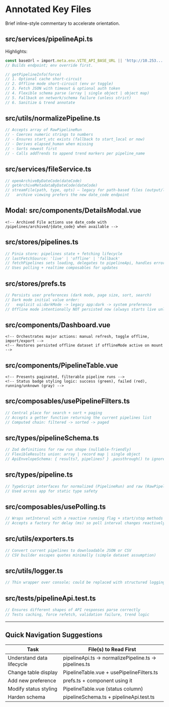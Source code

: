 # Annotated Key Files
Brief inline-style commentary to accelerate orientation.

## src/services/pipelineApi.ts
Highlights:
```ts
const baseUrl = import.meta.env.VITE_API_BASE_URL || 'http://10.253...';
// Builds endpoint; env override first.

// getPipelineInfo(force)
// 1. Optional cache short-circuit
// 2. Offline mode short-circuit (env or toggle)
// 3. Fetch JSON with timeout & optional auth token
// 4. Flexible schema parse (array | single object | object map)
// 5. Fallback on network/schema failure (unless strict)
// 6. Sanitize & trend annotate
```

## src/utils/normalizePipeline.ts
```ts
// Accepts array of RawPipelineRun
// - Coerces numeric strings to numbers
// - Ensures start_utc exists (fallback to start_local or now)
// - Derives elapsed_human when missing
// - Sorts newest first
// - Calls addTrends to append trend markers per pipeline_name
```

## src/services/fileService.ts
```ts
// openArchiveByDateCode(dateCode)
// getArchiveMetadataByDateCode(dateCode)
// streamFile(path, type, opts) – legacy for path-based files (output/log),
//   archive viewing prefers the new date_code endpoint
```

## Modal: src/components/DetailsModal.vue
```vue
<!-- Archived File actions use date_code with /pipelines/archived/{date_code} when available -->
```

## src/stores/pipelines.ts
```ts
// Pinia store: pipelines state + fetching lifecycle
// lastFetchSource: 'live' | 'offline' | 'fallback'
// fetchPipelines sets loading, delegates to pipelineApi, handles errors
// Uses polling + realtime composables for updates
```

## src/stores/prefs.ts
```ts
// Persists user preferences (dark mode, page size, sort, search)
// Dark mode initial value order:
//   explicit ui:darkMode -> legacy app:dark -> system preference
// Offline mode intentionally NOT persisted now (always starts live unless env forces)
```

## src/components/Dashboard.vue
```vue
<!-- Orchestrates major actions: manual refresh, toggle offline, import/export -->
<!-- Restores persisted offline dataset if offlineMode active on mount -->
```

## src/components/PipelineTable.vue
```vue
<!-- Presents paginated, filterable pipeline runs -->
<!-- Status badge styling logic: success (green), failed (red), running/unknown (gray) -->
```

## src/composables/usePipelineFilters.ts
```ts
// Central place for search + sort + paging
// Accepts a getter function returning the current pipelines list
// Computed chain: filtered -> sorted -> paged
```

## src/types/pipelineSchema.ts
```ts
// Zod definitions for raw run shape (nullable-friendly)
// FlexibleResults union: array | record map | single object
// ApiEnvelopeSchema: { results?, pipelines? } .passthrough() to ignore extras
```

## src/types/pipeline.ts
```ts
// TypeScript interfaces for normalized (PipelineRun) and raw (RawPipelineRun)
// Used across app for static type safety
```

## src/composables/usePolling.ts
```ts
// Wraps setInterval with a reactive running flag + start/stop methods
// Accepts a factory for delay (ms) so poll interval changes reactively
```

## src/utils/exporters.ts
```ts
// Convert current pipelines to downloadable JSON or CSV
// CSV builder escapes quotes minimally (simple dataset assumption)
```

## src/utils/logger.ts
```ts
// Thin wrapper over console; could be replaced with structured logging adapter
```

## src/__tests__/pipelineApi.test.ts
```ts
// Ensures different shapes of API responses parse correctly
// Tests caching, force refetch, validation failure, trend logic
```

---
## Quick Navigation Suggestions
| Task | File(s) to Read First |
|------|-----------------------|
| Understand data lifecycle | pipelineApi.ts → normalizePipeline.ts → pipelines.ts |
| Change table display | PipelineTable.vue + usePipelineFilters.ts |
| Add new preference | prefs.ts + component using it |
| Modify status styling | PipelineTable.vue (status column) |
| Harden schema | pipelineSchema.ts + pipelineApi.test.ts |

